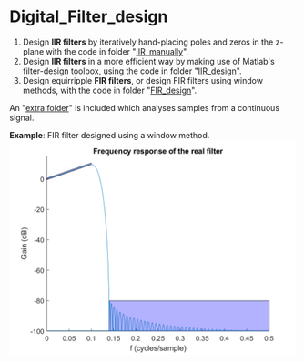 # Digital_Filter_design
1. Design **IIR filters** by iteratively hand-placing poles and zeros in the z-plane with the code in folder "[IIR_manually](IIR_manually/)".
2. Design **IIR filters** in a more efficient way by making use of Matlab's filter-design toolbox, using the code in folder "[IIR_design](IIR_design/)".
3. Design equirripple **FIR filters**, or design FIR filters using window methods, with the code in folder "[FIR_design](FIR_design/)".

An "[extra folder](analyse_samples/)" is included which analyses samples from a continuous signal. 

**Example**: FIR filter designed using a window method. ![example1](example_FIR.png)
